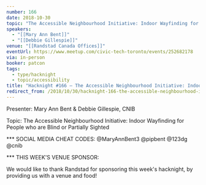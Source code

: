 ```yaml
---
number: 166
date: 2018-10-30
topic: "The Accessible Neighbourhood Initiative: Indoor Wayfinding for People who are Blind or Partially Sighted"
speakers:
  - "[[Mary Ann Bent]]"
  - "[[Debbie Gillespie]]"
venue: "[[Randstad Canada Offices]]"
eventUrl: https://www.meetup.com/civic-tech-toronto/events/252682178
via: in-person
booker: patcon
tags:
  - type/hacknight
  - topic/accessibility
title: "Hacknight #166 – The Accessible Neighbourhood Initiative: Indoor Wayfinding for People who are Blind or Partially Sighted"
redirect_from: /2018/10/30/hacknight-166-the-accessible-neighbourhood-initiative-indoor-wayfinding-for-people-who-are-blind-or-partially-sighted-with-mary-ann-bent-debbie-gillespie/
---
```


Presenter: Mary Ann Bent & Debbie Gillespie, CNIB

Topic: The Accessible Neighbourhood Initiative: Indoor Wayfinding for People who are Blind or Partially Sighted

*** SOCIAL MEDIA CHEAT CODES:
@MaryAnnBent3
@pipbent @123dg @cnib 

*** THIS WEEK'S VENUE SPONSOR:

We would like to thank Randstad for sponsoring this week's hacknight, by providing us with a venue and food!
